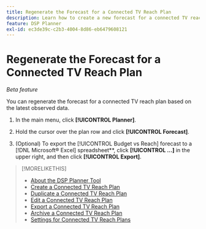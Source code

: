 ```yaml
---
title: Regenerate the Forecast for a Connected TV Reach Plan
description: Learn how to create a new forecast for a connected TV reach plan.
feature: DSP Planner
exl-id: ec3de39c-c2b3-4004-8d86-eb6479608121
---
```

# Regenerate the Forecast for a Connected TV Reach Plan

*Beta feature*

You can regenerate the forecast for a connected TV reach plan based on the latest observed data.

1. In the main menu, click **[!UICONTROL Planner]**.

1. Hold the cursor over the plan row and click **[!UICONTROL Forecast]**.

1. (Optional) To export the [!UICONTROL Budget vs Reach] forecast to a [!DNL Microsoft® Excel] spreadsheet**, click **[!UICONTROL ...]** in the upper right, and then click **[!UICONTROL Export]**. 

>[!MORELIKETHIS]
>
>* [About the DSP Planner Tool](planner-about.md)
>* [Create a Connected TV Reach Plan](planner-create.md)
>* [Duplicate a Connected TV Reach Plan](planner-duplicate.md)
>* [Edit a Connected TV Reach Plan](planner-edit.md)
>* [Export a Connected TV Reach Plan](planner-export.md)
>* [Archive a Connected TV Reach Plan](planner-archive.md)
>* [Settings for Connected TV Reach Plans](planner-settings.md)
